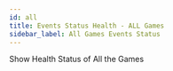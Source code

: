 ```yaml
---
id: all
title: Events Status Health - ALL Games
sidebar_label: All Games Events Status
---
```



Show Health Status of All the Games